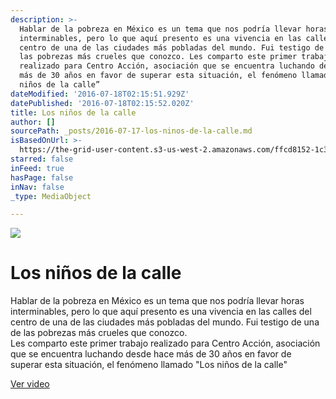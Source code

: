 ```yaml
---
description: >-
  Hablar de la pobreza en México es un tema que nos podría llevar horas
  interminables, pero lo que aquí presento es una vivencia en las calles del
  centro de una de las ciudades más pobladas del mundo. Fui testigo de una de
  las pobrezas más crueles que conozco. Les comparto este primer trabajo
  realizado para Centro Acción, asociación que se encuentra luchando desde hace
  más de 30 años en favor de superar esta situación, el fenómeno llamado “Los
  niños de la calle”
dateModified: '2016-07-18T02:15:51.929Z'
datePublished: '2016-07-18T02:15:52.020Z'
title: Los niños de la calle
author: []
sourcePath: _posts/2016-07-17-los-ninos-de-la-calle.md
isBasedOnUrl: >-
  https://the-grid-user-content.s3-us-west-2.amazonaws.com/ffcd8152-1c3c-4af8-9286-d8ae776a4227.png
starred: false
inFeed: true
hasPage: false
inNav: false
_type: MediaObject

---
```

![](https://the-grid-user-content.s3-us-west-2.amazonaws.com/ffcd8152-1c3c-4af8-9286-d8ae776a4227.png)

# Los niños de la calle

Hablar de la pobreza en México es un tema que nos podría llevar horas interminables, pero lo que aquí presento es una vivencia en las calles del centro de una de las ciudades más pobladas del mundo. Fui testigo de una de las pobrezas más crueles que conozco.   
Les comparto este primer trabajo realizado para Centro Acción, asociación que se encuentra luchando desde hace más de 30 años en favor de superar esta situación, el fenómeno llamado "Los niños de la calle"

[Ver video][0]

[0]: https://youtu.be/-y2aXN9KoNc "Los niños de la calle"